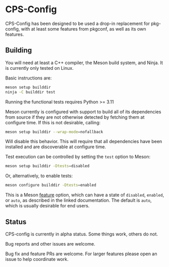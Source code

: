 # CPS-Config

CPS-Config has been designed to be used a drop-in replacement for pkg-config,
with at least some features from pkgconf, as well as its own features.

## Building

You will need at least a C++ compiler, the Meson build system, and Ninja. It is
currently only tested on Linux.

Basic instructions are:
```sh
meson setup builddir
ninja -C builddir test
```

Running the functional tests requires Python >= 3.11

Meson currently is configured with support to build all of its dependencies
from source if they are not otherwise detected by fetching them at configure time.
If this is not desirable, calling:

```sh
meson setup builddir --wrap-mode=nofallback
```

Will disable this behavior. This will require that all dependencies have been
installed and are discoverable at configure time.

Test execution can be controlled by setting the `test` option to Meson:
```sh
meson setup builddir -Dtests=disabled
```
Or, alternatively, to enable tests:
```sh
meson configure builddir -Dtests=enabled
```
This is a Meson [feature](https://mesonbuild.com/Build-options.html#features)
option, which can have a state of `disabled`, `enabled`, or `auto`, as described
in the linked documentation. The default is `auto`, which is usually desirable
for end users.

## Status

CPS-config is currently in alpha status. Some things work, others do not.

Bug reports and other issues are welcome.

Bug fix and feature PRs are welcome. For larger features please open an issue to
help coordinate work.